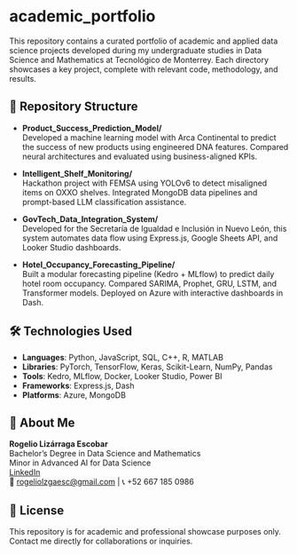# academic_portfolio

This repository contains a curated portfolio of academic and applied data science projects developed during my undergraduate studies in Data Science and Mathematics at Tecnológico de Monterrey. Each directory showcases a key project, complete with relevant code, methodology, and results.

## 📁 Repository Structure

- **Product_Success_Prediction_Model/**  
  Developed a machine learning model with Arca Continental to predict the success of new products using engineered DNA features. Compared neural architectures and evaluated using business-aligned KPIs.

- **Intelligent_Shelf_Monitoring/**  
  Hackathon project with FEMSA using YOLOv6 to detect misaligned items on OXXO shelves. Integrated MongoDB data pipelines and prompt-based LLM classification assistance.

- **GovTech_Data_Integration_System/**  
  Developed for the Secretaría de Igualdad e Inclusión in Nuevo León, this system automates data flow using Express.js, Google Sheets API, and Looker Studio dashboards.

- **Hotel_Occupancy_Forecasting_Pipeline/**  
  Built a modular forecasting pipeline (Kedro + MLflow) to predict daily hotel room occupancy. Compared SARIMA, Prophet, GRU, LSTM, and Transformer models. Deployed on Azure with interactive dashboards in Dash.

## 🛠️ Technologies Used

- **Languages**: Python, JavaScript, SQL, C++, R, MATLAB  
- **Libraries**: PyTorch, TensorFlow, Keras, Scikit-Learn, NumPy, Pandas  
- **Tools**: Kedro, MLflow, Docker, Looker Studio, Power BI  
- **Frameworks**: Express.js, Dash  
- **Platforms**: Azure, MongoDB

## 📄 About Me

**Rogelio Lizárraga Escobar**  
Bachelor’s Degree in Data Science and Mathematics  
Minor in Advanced AI for Data Science  
[LinkedIn](https://linkedin.com/in/rogelio-lizárraga-escobar-010199273/)  
📧 rogeliolzgaesc@gmail.com | 📞 +52 667 185 0986

## 📌 License

This repository is for academic and professional showcase purposes only.  
Contact me directly for collaborations or inquiries.
